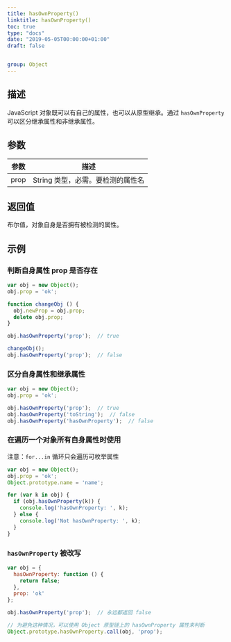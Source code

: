 ```yaml
---
title: hasOwnProperty()
linktitle: hasOwnProperty()
toc: true
type: "docs"
date: "2019-05-05T00:00:00+01:00"
draft: false


group: Object
---
```


## 描述

JavaScript 对象既可以有自己的属性，也可以从原型继承。通过 `hasOwnProperty` 可以区分继承属性和非继承属性。

## 参数

参数 | 描述
--- | ---
prop | String 类型，必需。要检测的属性名


## 返回值

布尔值，对象自身是否拥有被检测的属性。

## 示例

### 判断自身属性 prop 是否存在

```js
var obj = new Object();
obj.prop = 'ok';

function changeObj () {
  obj.newProp = obj.prop;
  delete obj.prop;
}

obj.hasOwnProperty('prop');  // true

changeObj();
obj.hasOwnProperty('prop');  // false
```

### 区分自身属性和继承属性

```js
var obj = new Object();
obj.prop = 'ok';

obj.hasOwnProperty('prop');  // true
obj.hasOwnProperty('toString');  // false
obj.hasOwnProperty('hasOwnProperty');  // false
```

### 在遍历一个对象所有自身属性时使用

注意：`for...in` 循环只会遍历可枚举属性

```js
var obj = new Object();
obj.prop = 'ok';
Object.prototype.name = 'name';

for (var k in obj) {
  if (obj.hasOwnProperty(k)) {
    console.log('hasOwnProperty: ', k);
  } else {
    console.log('Not hasOwnProperty: ', k);
  }
}
```
### `hasOwnProperty` 被改写

```js
var obj = {
  hasOwnProperty: function () {
    return false;
  },
  prop: 'ok'
};

obj.hasOwnProperty('prop');  // 永远都返回 false

// 为避免这种情况，可以使用 Object 原型链上的 hasOwnProperty 属性来判断
Object.prototype.hasOwnProperty.call(obj, 'prop');
```
